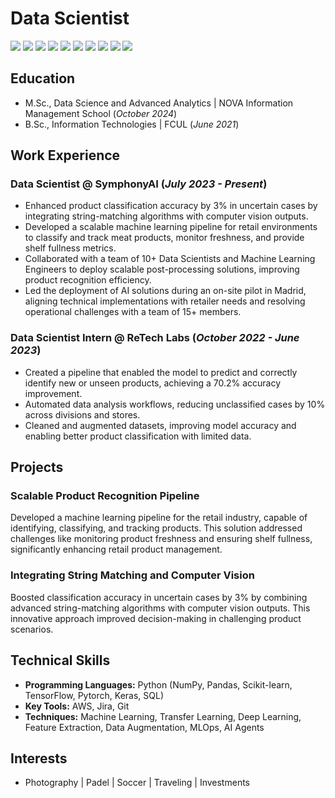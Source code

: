 # Data Scientist
![](https://img.shields.io/badge/Python-FFD43B?style=for-the-badge&logo=python&logoColor=blue)
![](https://img.shields.io/badge/Pandas-2C2D72?style=for-the-badge&logo=pandas&logoColor=white)
![](https://img.shields.io/badge/PyTorch-EE4C2C?style=for-the-badge&logo=pytorch&logoColor=white)
![](https://img.shields.io/badge/TensorFlow-FF6F00?style=for-the-badge&logo=TensorFlow&logoColor=white)
![](https://img.shields.io/badge/scikit_learn-F7931E?style=for-the-badge&logo=scikit-learn&logoColor=white)
![](https://img.shields.io/badge/Jupyter-F37626.svg?&style=for-the-badge&logo=Jupyter&logoColor=white)
![](https://img.shields.io/badge/Amazon_AWS-FF9900?style=for-the-badge&logo=amazonwebservices&logoColor=white)
![](https://img.shields.io/badge/-HuggingFace-FDEE21?style=for-the-badge&logo=HuggingFace&logoColor=black)
![](https://img.shields.io/badge/Docker-2CA5E0?style=for-the-badge&logo=docker&logoColor=white)
![](https://img.shields.io/badge/PostgreSQL-316192?style=for-the-badge&logo=postgresql&logoColor=white)


## Education
- M.Sc., Data Science and Advanced Analytics | NOVA Information Management School (_October 2024_)
- B.Sc., Information Technologies | FCUL (_June 2021_)

## Work Experience

### Data Scientist @ SymphonyAI (_July 2023 - Present_)
- Enhanced product classification accuracy by 3% in uncertain cases by integrating string-matching algorithms with computer vision outputs.
- Developed a scalable machine learning pipeline for retail environments to classify and track meat products, monitor freshness, and provide shelf fullness metrics.
- Collaborated with a team of 10+ Data Scientists and Machine Learning Engineers to deploy scalable post-processing solutions, improving product recognition efficiency.
- Led the deployment of AI solutions during an on-site pilot in Madrid, aligning technical implementations with retailer needs and resolving operational challenges with a team of 15+ members.

### Data Scientist Intern @ ReTech Labs (_October 2022 - June 2023_)
- Created a pipeline that enabled the model to predict and correctly identify new or unseen products, achieving a 70.2% accuracy improvement.
- Automated data analysis workflows, reducing unclassified cases by 10% across divisions and stores.
- Cleaned and augmented datasets, improving model accuracy and enabling better product classification with limited data.

## Projects
### Scalable Product Recognition Pipeline
Developed a machine learning pipeline for the retail industry, capable of identifying, classifying, and tracking products. This solution addressed challenges like monitoring product freshness and ensuring shelf fullness, significantly enhancing retail product management.

### Integrating String Matching and Computer Vision
Boosted classification accuracy in uncertain cases by 3% by combining advanced string-matching algorithms with computer vision outputs. This innovative approach improved decision-making in challenging product scenarios.

## Technical Skills
- **Programming Languages:** Python (NumPy, Pandas, Scikit-learn, TensorFlow, Pytorch, Keras, SQL)
- **Key Tools:** AWS, Jira, Git
- **Techniques:** Machine Learning, Transfer Learning, Deep Learning, Feature Extraction, Data Augmentation, MLOps, AI Agents

## Interests
- Photography | Padel | Soccer | Traveling | Investments
